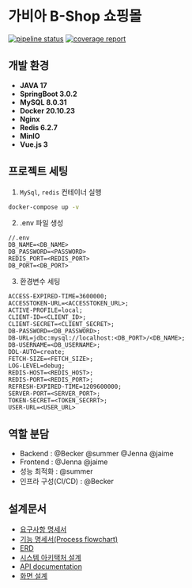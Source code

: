 # 가비아 B-Shop 쇼핑몰
[![pipeline status](http://mentoring-gitlab.gabia.com/mentee/mentee_2023.01/team/g-market/gabia_b_shop_backend/badges/develop/pipeline.svg)](http://mentoring-gitlab.gabia.com/mentee/mentee_2023.01/team/g-market/gabia_b_shop_backend/-/commits/develop)
[![coverage report](http://mentoring-gitlab.gabia.com/mentee/mentee_2023.01/team/g-market/gabia_b_shop_backend/badges/develop/coverage.svg)](http://mentoring-gitlab.gabia.com/mentee/mentee_2023.01/team/g-market/gabia_b_shop_backend/-/commits/develop)

## 개발 환경
- **JAVA 17**
- **SpringBoot 3.0.2**
- **MySQL 8.0.31**
- **Docker 20.10.23**
- **Nginx**
- **Redis 6.2.7**
- **MinIO**
- **Vue.js 3**
## 프로젝트 세팅
1. `MySql`, `redis` 컨테이너 실행
```bash
docker-compose up -v
```

2. .env 파일 생성
```text
//.env
DB_NAME=<DB_NAME>
DB_PASSWORD=<PASSWORD>
REDIS_PORT=<REDIS_PORT>
DB_PORT=<DB_PORT>
```

3. 환경변수 세팅
```text
ACCESS-EXPIRED-TIME=3600000;
ACCESSTOKEN-URL=<ACCESSTOKEN_URL>;
ACTIVE-PROFILE=local;
CLIENT-ID=<CLIENT_ID>;
CLIENT-SECRET=<CLIENT_SECRET>;
DB-PASSWORD=<DB_PASSWORD>;
DB-URL=jdbc:mysql://localhost:<DB_PORT>/<DB_NAME>;
DB-USERNAME=<DB_USERNAME>;
DDL-AUTO=create;
FETCH-SIZE=<FETCH_SIZE>;
LOG-LEVEL=debug;
REDIS-HOST=<REDIS_HOST>;
REDIS-PORT=<REDIS_PORT>;
REFRESH-EXPIRED-TIME=1209600000;
SERVER-PORT=<SERVER_PORT>;
TOKEN-SECRET=<TOKEN_SECRRT>;
USER-URL=<USER_URL>
```

## 역할 분담
- Backend : @Becker @summer @Jenna @jaime
- Frontend : @Jenna @jaime
- 성능 최적화 : @summer
- 인프라 구성(CI/CD) : @Becker

## 설계문서

- [요구사항 명세서](https://docs.google.com/spreadsheets/d/1D3msOqFlDn56cpEK7gpjG3vZ0YlrxhClL3Rwe2XgfOg/edit#gid=283869447)
- [기능 명세서(Process flowchart)](https://mentoring-gitlab.gabia.com/mentee/mentee_2023.01/team/gabia_b_shop_backend/-/wikis/%EA%B8%B0%EB%8A%A5%EB%AA%85%EC%84%B8%EC%84%9C(Process-flow-chart))
- [ERD](https://mentoring-gitlab.gabia.com/mentee/mentee_2023.01/team/gabia_b_shop_backend/-/wikis/ERD)
- [시스템 아키택처 설계](https://mentoring-gitlab.gabia.com/mentee/mentee_2023.01/team/gabia_b_shop_backend/-/wikis/%EC%8B%9C%EC%8A%A4%ED%85%9C-%EC%95%84%ED%82%A4%ED%83%9D%EC%B2%98-%EC%84%A4%EA%B3%84)
- [API documentation](https://documenter.getpostman.com/view/25518655/2s935isRVY#638ca835-f292-4360-afa2-a9d38a5ccd7f)
- [화면 설계](https://mentoring-gitlab.gabia.com/mentee/mentee_2023.01/team/gabia_b_shop_backend/-/wikis/%ED%99%94%EB%A9%B4-Wireframe)

